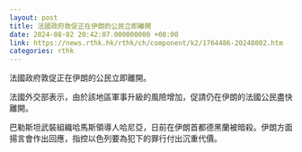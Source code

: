 ```yaml
---
layout: post
title: 法國政府敦促正在伊朗的公民立即離開
date: 2024-08-02 20:42:07.000000000 +08:00
link: https://news.rthk.hk/rthk/ch/component/k2/1764486-20240802.htm
categories: rthk
---
```


法國政府敦促正在伊朗的公民立即離開。

法國外交部表示，由於該地區軍事升級的風險增加，促請仍在伊朗的法國公民盡快離開。

巴勒斯坦武裝組織哈馬斯領導人哈尼亞，日前在伊朗首都德黑蘭被暗殺。伊朗方面揚言會作出回應，指控以色列要為犯下的罪行付出沉重代價。
